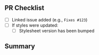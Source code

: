 ## PR Checklist
- [ ] Linked issue added (e.g., `Fixes #123`)
- [ ] If styles were updated:
  - [ ] Stylesheet version has been bumped

## Summary
<!-- What has been updated and why -->
